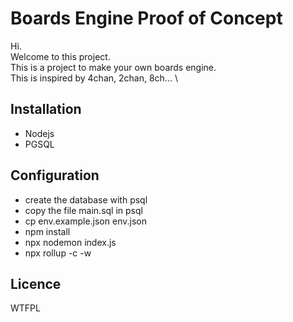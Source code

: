 # Boards Engine Proof of Concept

Hi. \
Welcome to this project. \
This is a project to make your own boards engine. \
This is inspired by 4chan, 2chan, 8ch... \

## Installation
- Nodejs 
- PGSQL

## Configuration
- create the database with psql
- copy the file main.sql in psql 
- cp env.example.json env.json
- npm install
- npx nodemon index.js
- npx rollup -c -w

## Licence
WTFPL

